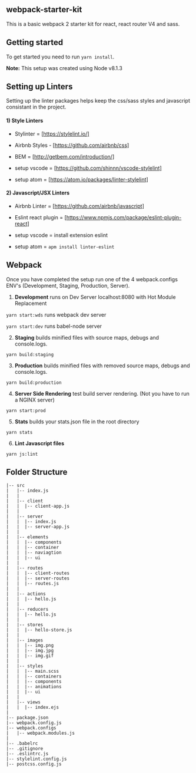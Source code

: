 ## webpack-starter-kit

This is a basic webpack 2 starter kit for react, react router V4 and sass.



## Getting started

To get started you need to run `yarn install`.

**Note:**  This setup was created using Node v8.1.3




## Setting up Linters

Setting up the linter packages helps keep the css/sass styles and javascript consistant in the project.


#### 1) Style Linters

  - Stylinter = [https://stylelint.io/]
  
  - Airbnb Styles - [https://github.com/airbnb/css]
  
  - BEM = [http://getbem.com/introduction/]

  - setup vscode = [https://github.com/shinnn/vscode-stylelint]
  
  - setup atom = [https://atom.io/packages/linter-stylelint]



#### 2) Javascript/JSX Linters

  - Airbnb Linter = [https://github.com/airbnb/javascript]
  
  - Eslint react plugin  = [https://www.npmjs.com/package/eslint-plugin-react]

  - setup vscode = install extension eslint
  
  - setup atom = `apm install linter-eslint`



## Webpack 

Once you have completed the setup run one of the 4 webpack.configs ENV's (Development, Staging, Production, Server).


1) **Development** runs on Dev Server localhost:8080 with Hot Module Replacement

  `yarn start:wds`  runs webpack dev server
  
  `yarn start:dev`  runs babel-node server
  

2) **Staging** builds minified files with source maps, debugs and console.logs.

  `yarn build:staging`
  

3) **Production** builds minified files with removed source maps, debugs and console.logs.

  `yarn build:production`


4) **Server Side Rendering** test build server rendering. (Not you have to run a NGINX server)

  `yarn start:prod`


5) **Stats** builds your stats.json file in the root directory

  `yarn stats`


6) **Lint Javascript files**

  `yarn js:lint`



## Folder Structure

 
    |-- src
    |   |-- index.js
    |   |
    |   |-- client
    |   |  |-- client-app.js
    |   |
    |   |-- server
    |   |  |-- index.js
    |   |  |-- server-app.js
    |   |
    |   |-- elements
    |   |  |-- components
    |   |  |-- container
    |   |  |-- naviagtion
    |   |  |-- ui
    |   |
    |   |-- routes
    |   |  |-- client-routes
    |   |  |-- server-routes
    |   |  |-- routes.js
    |   |
    |   |-- actions
    |   |  |-- hello.js
    |   |
    |   |-- reducers
    |   |  |-- hello.js
    |   |
    |   |-- stores
    |   |  |-- hello-store.js 
    |   |
    |   |-- images
    |   |  |-- img.png
    |   |  |-- img.jpg
    |   |  |-- img.gif
    |   |
    |   |-- styles
    |   |  |-- main.scss
    |   |  |-- containers
    |   |  |-- components
    |   |  |-- animations
    |   |  |-- ui
    |   |
    |   |-- views
    |   |  |-- index.ejs
    |   
    |-- package.json
    |-- webpack.config.js
    |-- webpack.configs
    |   |-- webpack.modules.js 
    |   
    |-- .babelrc
    |-- .gitignore 
    |-- .eslintrc.js
    |-- stylelint.config.js 
    |-- postcss.config.js
